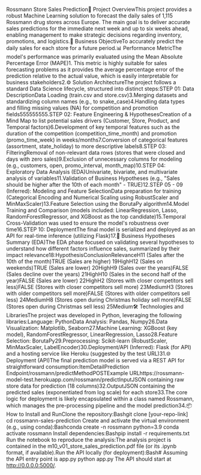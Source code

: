 Rossmann Store Sales Prediction🚀 Project OverviewThis project provides a robust Machine Learning solution to forecast the daily sales of 1,115 Rossmann drug stores across Europe. The main goal is to deliver accurate sales predictions for the immediate next week and up to six weeks ahead, enabling management to make strategic decisions regarding inventory, promotions, and logistics.🎯 Business ObjectiveTo accurately predict the daily sales for each store for a future period.📊 Performance MetricThe model's performance was primarily evaluated using the Mean Absolute Percentage Error (MAPE)1. This metric is highly suitable for sales forecasting problems as it provides the average percentage error of the prediction relative to the actual value, which is easily interpretable for business stakeholders2.⚙️ Solution ArchitectureThe project follows a standard Data Science lifecycle, structured into distinct steps:STEP 01: Data DescriptionData Loading (train.csv and store.csv)3.Merging datasets and standardizing column names (e.g., to snake_case)4.Handling data types and filling missing values (NA) for competition and promotion fields555555555.STEP 02: Feature Engineering & HypothesesCreation of a Mind Map to list potential sales drivers (Customer, Store, Product, and Temporal factors)6.Development of key temporal features such as the duration of the competition (competition_time_month) and promotion (promo_time_week) in weeks/months7.Conversion of categorical features (assortment, state_holiday) to more descriptive labels8.STEP 03: FilteringRemoval of non-relevant data rows (stores that were closed and days with zero sales)9.Exclusion of unnecessary columns for modeling (e.g., customers, open, promo_interval, month_map)10.STEP 04: Exploratory Data Analysis (EDA)Univariate, bivariate, and multivariate analysis of variables11.Validation of Business Hypotheses (e.g., "Sales should be higher after the 10th of each month" - TRUE)12.STEP 05 - 09 (Inferred): Modeling and Feature SelectionData preparation for training (Categorical Encoding and Numerical Scaling using RobustScaler and MinMaxScaler)13.Feature Selection using the BorutaPy algorithm14.Model Training and Comparison (models included: LinearRegression, Lasso, RandomForestRegressor, and XGBoost as the top candidate)15.Temporal Cross-Validation was used to ensure the model's robustness over time16.STEP 10: DeploymentThe final model is serialized and deployed as an API for real-time inference (utilizing Flask)17.🧐 Business Hypotheses Summary (EDA)The EDA phase focused on validating several hypotheses to understand how different factors influence sales, summarized by their impact relevance18:HypothesisConclusionRelevanceH11 (Sales after the 10th of the month)TRUE (Sales are higher) 19HighH12 (Sales on weekends)TRUE (Sales are lower) 20HighH9 (Sales over the years)FALSE (Sales decline over the years) 21HighH10 (Sales in the second half of the year)FALSE (Sales are lower) 22HighH2 (Stores with closer competitors sell less)FALSE (Stores with closer competitors sell more) 23MediumH3 (Stores with older competitors sell more)FALSE (Stores with older competitors sell less) 24MediumH8 (Stores open during Christmas holiday sell more)FALSE (Stores open during Christmas sell less) 25Medium🛠️ Technologies and LibrariesThe project was developed in Python, leveraging the following libraries:Language: PythonData Analysis: Pandas, Numpy26.Data Visualization: Matplotlib, Seaborn27.Machine Learning: XGBoost (key model), RandomForestRegressor, LinearRegression, Lasso28.Feature Selection: BorutaPy29.Preprocessing: Scikit-learn (RobustScaler, MinMaxScaler, LabelEncoder)30.Deployment/API (Inferred): Flask (for API) and a hosting service like Heroku (suggested by the test URL)31.🌐 Deployment (API)The final prediction model is served via a REST API for straightforward consumption:ItemDetailPrediction Endpoint/rossmann/predictMethodPOSTExample URLhttps://rossmann-model-test.herokuapp.com/rossmann/predictInputJSON containing raw store data for prediction (18 columns)32.OutputJSON containing the predicted sales (exponentiated from log scale) for each store33.The core logic for deployment is likely encapsulated within a class named Rossmann, which manages the pre-processing pipeline and the model prediction34.📦 How to Install and RunClone the repository:Bashgit clone [your-repo-link]
cd rossmann-sales-prediction
Create and activate the virtual environment (e.g., using conda):Bashconda create -n rossmann python=3.9
conda activate rossmann
Install dependencies:Bashpip install -r requirements.txt
Run the notebook to reproduce the analysis:The analysis project is contained in the m10_v01_store_sales_prediction.pdf file (or its .ipynb format, if available).Run the API locally (for deployment):Bash# Assuming the API entry point is app.py
python app.py
The API should start at http://0.0.0.0:5000/.
